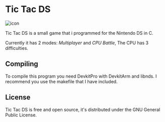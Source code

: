 # Tic Tac DS
![icon](https://i.imgur.com/bIpQx2b_d.webp)

Tic Tac DS is a small game that i programmed for the Nintendo DS in C.

Currently it has 2 modes: *Multiplayer* and *CPU Battle*, The CPU has 3 difficulties.

Compiling
--------------
To compile this program you need DevkitPro with DevkitArm and libnds. I recommend you use the makefile that I have included.

License
--------------
Tic Tac DS is free and open source, it's distributed under the GNU General Public License.
